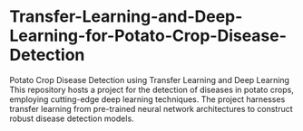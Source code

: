 # Transfer-Learning-and-Deep-Learning-for-Potato-Crop-Disease-Detection
Potato Crop Disease Detection using Transfer Learning and Deep Learning  This repository hosts a project for the detection of diseases in potato crops, employing cutting-edge deep learning techniques. The project harnesses transfer learning from pre-trained neural network architectures to construct robust disease detection models.
